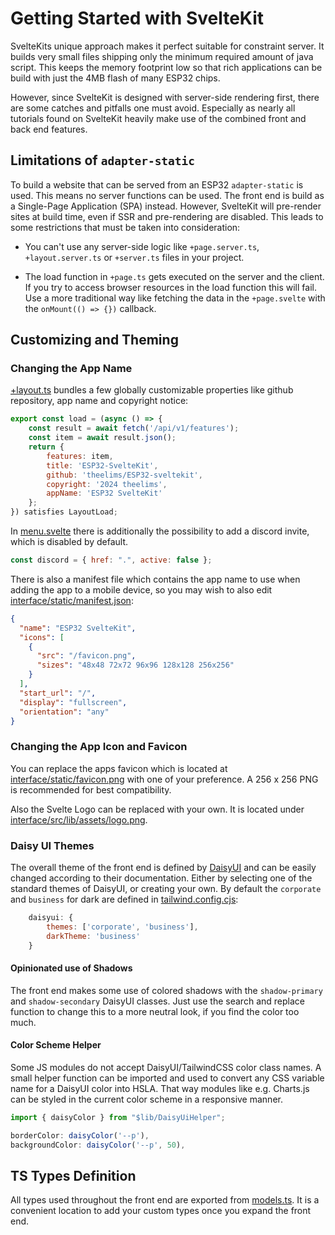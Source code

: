 # Getting Started with SvelteKit

SvelteKits unique approach makes it perfect suitable for constraint server. It builds very small files shipping only the minimum required amount of java script. This keeps the memory footprint low so that rich applications can be build with just the 4MB flash of many ESP32 chips.

However, since SvelteKit is designed with server-side rendering first, there are some catches and pitfalls one must avoid. Especially as nearly all tutorials found on SvelteKit heavily make use of the combined front and back end features.

## Limitations of `adapter-static`

To build a website that can be served from an ESP32 `adapter-static` is used. This means no server functions can be used. The front end is build as a Single-Page Application (SPA) instead. However, SvelteKit will pre-render sites at build time, even if SSR and pre-rendering are disabled. This leads to some restrictions that must be taken into consideration:

- You can't use any server-side logic like `+page.server.ts`, `+layout.server.ts` or `+server.ts` files in your project.

- The load function in `+page.ts` gets executed on the server and the client. If you try to access browser resources in the load function this will fail. Use a more traditional way like fetching the data in the `+page.svelte` with the `onMount(() => {})` callback.

## Customizing and Theming

### Changing the App Name

[+layout.ts](https://github.com/theelims/ESP32-sveltekit/blob/main/interface/src/routes/%2Blayout.ts) bundles a few globally customizable properties like github repository, app name and copyright notice:

```js
export const load = (async () => {
	const result = await fetch('/api/v1/features');
	const item = await result.json();
	return {
		features: item,
		title: 'ESP32-SvelteKit',
		github: 'theelims/ESP32-sveltekit',
		copyright: '2024 theelims',
		appName: 'ESP32 SvelteKit'
	};
}) satisfies LayoutLoad;
```

In [menu.svelte](https://github.com/theelims/ESP32-sveltekit/blob/main/interface/src/routes/menu.svelte) there is additionally the possibility to add a discord invite, which is disabled by default.

```js
const discord = { href: ".", active: false };
```

There is also a manifest file which contains the app name to use when adding the app to a mobile device, so you may wish to also edit [interface/static/manifest.json](https://github.com/theelims/ESP32-sveltekit/blob/main/interface/static/manifest.json):

```json
{
  "name": "ESP32 SvelteKit",
  "icons": [
    {
      "src": "/favicon.png",
      "sizes": "48x48 72x72 96x96 128x128 256x256"
    }
  ],
  "start_url": "/",
  "display": "fullscreen",
  "orientation": "any"
}
```

### Changing the App Icon and Favicon

You can replace the apps favicon which is located at [interface/static/favicon.png](https://github.com/theelims/ESP32-sveltekit/blob/main/interface/static/favicon.png) with one of your preference. A 256 x 256 PNG is recommended for best compatibility.

Also the Svelte Logo can be replaced with your own. It is located under [interface/src/lib/assets/logo.png](https://github.com/theelims/ESP32-sveltekit/blob/main/interface/src/lib/assets/logo.png).

### Daisy UI Themes

The overall theme of the front end is defined by [DaisyUI](https://daisyui.com/docs/themes/) and can be easily changed according to their documentation. Either by selecting one of the standard themes of DaisyUI, or creating your own. By default the `corporate` and `business` for dark are defined in [tailwind.config.cjs](https://github.com/theelims/ESP32-sveltekit/blob/main/interface/tailwind.config.cjs):

```js
	daisyui: {
		themes: ['corporate', 'business'],
		darkTheme: 'business'
	}
```

#### Opinionated use of Shadows

The front end makes some use of colored shadows with the `shadow-primary` and `shadow-secondary` DaisyUI classes. Just use the search and replace function to change this to a more neutral look, if you find the color too much.

#### Color Scheme Helper

Some JS modules do not accept DaisyUI/TailwindCSS color class names. A small helper function can be imported and used to convert any CSS variable name for a DaisyUI color into HSLA. That way modules like e.g. Charts.js can be styled in the current color scheme in a responsive manner.

```js
import { daisyColor } from "$lib/DaisyUiHelper";

borderColor: daisyColor('--p'),
backgroundColor: daisyColor('--p', 50),
```

## TS Types Definition

All types used throughout the front end are exported from [models.ts](https://github.com/theelims/ESP32-sveltekit/blob/main/interface/src/lib/types/models.ts). It is a convenient location to add your custom types once you expand the front end.
